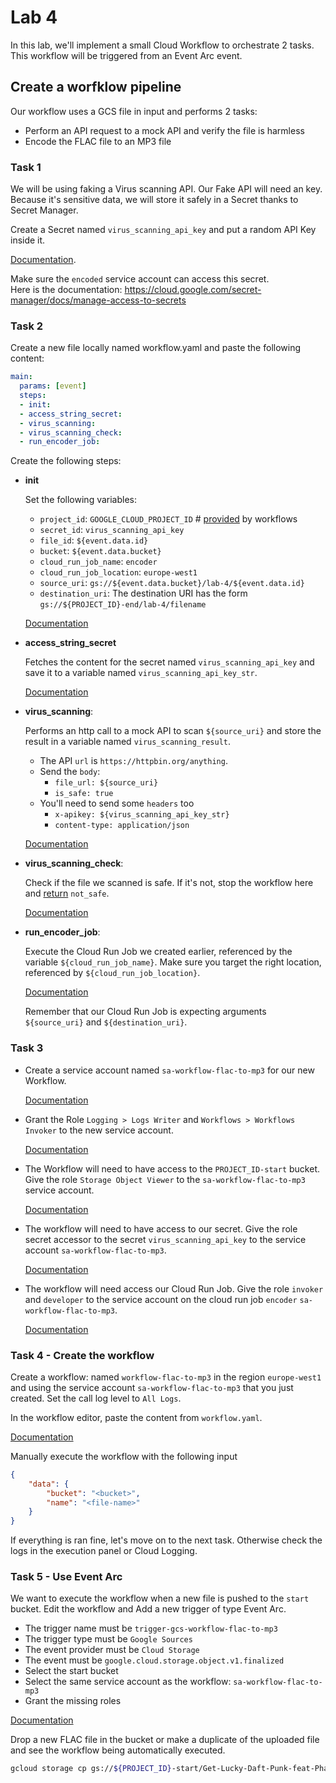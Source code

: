 # Lab 4

In this lab, we'll implement a small Cloud Workflow to orchestrate 2 tasks.
This workflow will be triggered from an Event Arc event.

## Create a worfklow pipeline

Our workflow uses a GCS file in input and performs 2 tasks:

  * Perform an API request to a mock API and verify the file is harmless
  * Encode the FLAC file to an MP3 file

### Task 1

We will be using faking a Virus scanning API. Our Fake API will need an key.<br />
Because it's sensitive data, we will store it safely in a Secret thanks to Secret Manager.

Create a Secret named `virus_scanning_api_key` and put a random API Key inside it.

[Documentation](https://cloud.google.com/secret-manager/docs/create-secret-quickstart).

Make sure the `encoded` service account can access this secret. <br />
Here is the documentation: https://cloud.google.com/secret-manager/docs/manage-access-to-secrets

### Task 2

Create a new file locally named workflow.yaml and paste the following content:

```yaml
main:
  params: [event]
  steps:
  - init:
  - access_string_secret:
  - virus_scanning:
  - virus_scanning_check:
  - run_encoder_job:
```

Create the following steps:
  * **init**

    Set the following variables:
      * `project_id`: `GOOGLE_CLOUD_PROJECT_ID` # [provided](https://cloud.google.com/workflows/docs/reference/stdlib/sys/get_env) by workflows
      * `secret_id`: `virus_scanning_api_key`
      * `file_id`: `${event.data.id}`
      * `bucket`: `${event.data.bucket}`
      * `cloud_run_job_name`: `encoder`
      * `cloud_run_job_location`: `europe-west1`
      * `source_uri`: `gs://${event.data.bucket}/lab-4/${event.data.id}`
      * `destination_uri`: The destination URI has the form `gs://${PROJECT_ID}-end/lab-4/filename`

    [Documentation](https://cloud.google.com/workflows/docs/reference/syntax/variables#assign-step)

  * **access_string_secret**<br />

    Fetches the content for the secret named `virus_scanning_api_key` and save it to a variable named `virus_scanning_api_key_str`.

    [Documentation](https://cloud.google.com/workflows/docs/reference/googleapis/secretmanager/Overview)

  * **virus_scanning**: <br />

    Performs an http call to a mock API to scan `${source_uri}` and store the result in a variable named `virus_scanning_result`.

    * The API `url` is `https://httpbin.org/anything`.
    * Send the `body`:
      * `file_url: ${source_uri}`
      * `is_safe: true`
    * You'll need to send some `headers` too
      * `x-apikey: ${virus_scanning_api_key_str}`
      * `content-type: application/json`

    [Documentation](https://cloud.google.com/workflows/docs/http-requests)

  * **virus_scanning_check**: <br />

    Check if the file we scanned is safe. If it's not, stop the workflow here and [return](https://cloud.google.com/workflows/docs/reference/syntax/completing#using-return) `not_safe`.

    [Documentation](https://cloud.google.com/workflows/docs/reference/syntax/conditions)

  * **run_encoder_job**: <br />

    Execute the Cloud Run Job we created earlier, referenced by the variable `${cloud_run_job_name}`. Make sure you target the right location, referenced by `${cloud_run_job_location}`.

    [Documentation](https://cloud.google.com/workflows/docs/reference/googleapis/run/v1/namespaces.jobs/run)

    Remember that our Cloud Run Job is expecting arguments `${source_uri}` and `${destination_uri}`.

### Task 3

* Create a service account named `sa-workflow-flac-to-mp3` for our new Workflow.

  [Documentation](https://cloud.google.com/iam/docs/service-accounts-create#creating)

* Grant the Role `Logging > Logs Writer` and `Workflows > Workflows Invoker` to the new service account.

  [Documentation](https://cloud.google.com/iam/docs/granting-changing-revoking-access)

* The Workflow will need to have access to the `PROJECT_ID-start` bucket.
Give the role `Storage Object Viewer` to the `sa-workflow-flac-to-mp3` service account.

  [Documentation](https://cloud.google.com/storage/docs/access-control/using-iam-permissions#bucket-iam)

* The workflow will need to have access to our secret. Give the role secret accessor to the secret `virus_scanning_api_key` to the service account `sa-workflow-flac-to-mp3`.

  [Documentation](https://cloud.google.com/secret-manager/docs/manage-access-to-secrets)

* The workflow will need access our Cloud Run Job. Give the role `invoker` and `developer` to the service account on the cloud run job `encoder` `sa-workflow-flac-to-mp3`.

  [Documentation](https://cloud.google.com/run/docs/securing/managing-access#job-add-principals)

### Task 4 - Create the workflow

Create a workflow: named `workflow-flac-to-mp3` in the region `europe-west1` and using the service account `sa-workflow-flac-to-mp3` that you just created. Set the call log level to `All Logs`. <br />

In the workflow editor, paste the content from `workflow.yaml`.

[Documentation](https://cloud.google.com/workflows/docs/create-workflow-console)

Manually execute the workflow with the following input

```json
{
    "data": {
        "bucket": "<bucket>",
        "name": "<file-name>"
    }
}
```

If everything is ran fine, let's move on to the next task.
Otherwise check the logs in the execution panel or Cloud Logging.

### Task 5 - Use Event Arc

We want to execute the workflow when a new file is pushed to the `start` bucket.
Edit the workflow and Add a new trigger of type Event Arc.

* The trigger name must be `trigger-gcs-workflow-flac-to-mp3`
* The trigger type must be `Google Sources`
* The event provider must be `Cloud Storage`
* The event must be `google.cloud.storage.object.v1.finalized`
* Select the start bucket
* Select the same service account as the workflow: `sa-workflow-flac-to-mp3`
* Grant the missing roles

[Documentation](https://cloud.google.com/workflows/docs/trigger-workflow-eventarc#create_a_trigger_using_the_console)

Drop a new FLAC file in the bucket or make a duplicate of the uploaded file and see the workflow being automatically executed.

```bash
gcloud storage cp gs://${PROJECT_ID}-start/Get-Lucky-Daft-Punk-feat-Pharrell-Williams.flac gs://${PROJECT_ID}-start/Get-Lucky-Daft-Punk-feat-Pharrell-Williams-2.flac
```
